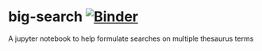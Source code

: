# big-search [![Binder](https://mybinder.org/badge.svg)](https://mybinder.org/v2/gh/Mognar/big-search/master)
A jupyter notebook to help formulate searches on multiple thesaurus terms


